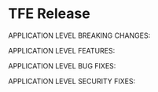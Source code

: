 # TFE Release <!-- TODO: e.g. vYYYYMM-X -->


APPLICATION LEVEL BREAKING CHANGES:



APPLICATION LEVEL FEATURES:



APPLICATION LEVEL BUG FIXES:



APPLICATION LEVEL SECURITY FIXES:



